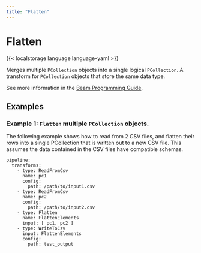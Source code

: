 ```yaml
---
title: "Flatten"
---
```

<!--
Licensed under the Apache License, Version 2.0 (the "License");
you may not use this file except in compliance with the License.
You may obtain a copy of the License at

http://www.apache.org/licenses/LICENSE-2.0

Unless required by applicable law or agreed to in writing, software
distributed under the License is distributed on an "AS IS" BASIS,
WITHOUT WARRANTIES OR CONDITIONS OF ANY KIND, either express or implied.
See the License for the specific language governing permissions and
limitations under the License.
-->

# Flatten

{{< localstorage language language-yaml >}}

[//]: # ({{< button-pydoc path="apache_beam.transforms.core" class="Flatten" >}})

Merges multiple `PCollection` objects into a single logical
`PCollection`. A transform for `PCollection` objects
that store the same data type.

See more information in the [Beam Programming Guide](/documentation/programming-guide/#flatten).

## Examples

### Example 1: `Flatten` multiple `PCollection` objects.

The following example shows how to read from 2 CSV files, and flatten their rows into a single PCollection that is 
written out to a new CSV file. This assumes the data contained in the CSV files have compatible schemas. 

```
pipeline:
  transforms:
    - type: ReadFromCsv
      name: pc1
      config:
        path: /path/to/input1.csv
    - type: ReadFromCsv
      name: pc2
      config:
        path: /path/to/input2.csv
    - type: Flatten
      name: FlattenElements
      input: [ pc1, pc2 ]
    - type: WriteToCsv
      input: FlattenElements
      config:
        path: test_output
```

[//]: # (## Related transforms)

[//]: # ()
[//]: # (* [MapToFields]&#40;/documentation/transforms/yaml/elementwise/maptofields&#41; behaves the same as `Map`, but for)

[//]: # (  each input it might produce zero or more outputs.)

[//]: # ()
[//]: # ([//]: # &#40;{{< button-pydoc path="apache_beam.transforms.core" class="Filter" >}}&#41;)

